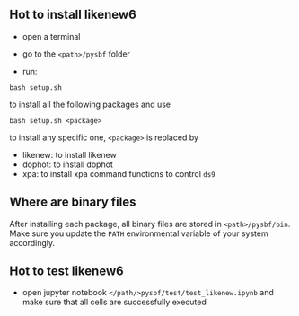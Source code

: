 ## Hot to install likenew6

- open a terminal

- go to the `<path>/pysbf` folder

- run:

`bash setup.sh`

to install all the following packages and use

`bash setup.sh <package>`

to install any specific one, `<package>` is replaced by

  - likenew: to install likenew
  - dophot: to install dophot
  - xpa: to install xpa command functions to control `ds9`  

## Where are binary files

After installing each package, all binary files are stored in `<path>/pysbf/bin`.
Make sure you update the `PATH` environmental variable of your system accordingly.

## Hot to test likenew6

- open jupyter notebook `</path/>pysbf/test/test_likenew.ipynb` and make
sure that all cells are successfully executed

